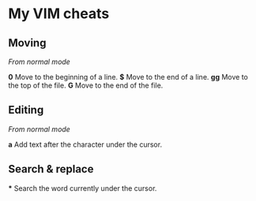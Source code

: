 # My VIM cheats

## Moving

_From normal mode_

**0** Move to the beginning of a line.
**$** Move to the end of a line.
**gg** Move to the top of the file.
**G** Move to the end of the file.

## Editing

_From normal mode_

**a** Add text after the character under the cursor.

## Search & replace

**&#42;** Search the word currently under the cursor.

